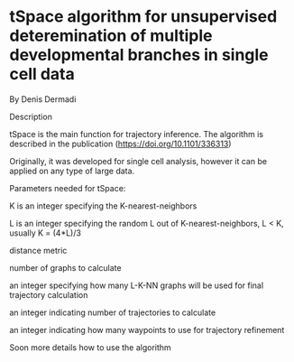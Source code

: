# tSpace algorithm for unsupervised deteremination of multiple developmental branches in single cell data

By Denis Dermadi

Description

tSpace is the main function for trajectory inference. The algorithm is described in the publication (https://doi.org/10.1101/336313) 

Originally, it was developed for single cell analysis, however it can be applied on any type of large data.



Parameters needed for tSpace:

K	is an integer specifying the K-nearest-neighbors

L	is an integer specifying the random L out of K-nearest-neighbors, L < K, usually K = (4*L)/3

distance metric 

number of graphs to calculate

an integer specifying how many L-K-NN graphs will be used for final trajectory calculation 

an integer indicating number of trajectories to calculate

an integer indicating how many waypoints to use for trajectory refinement

Soon more details how to use the algorithm

